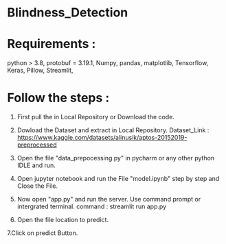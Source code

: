 # Blindness_Detection

# Requirements :
  python > 3.8,
  protobuf = 3.19.1, 
  Numpy,
  pandas,
  matplotlib,
  Tensorflow,
  Keras,
  Pillow,
  Streamlit,

# Follow the steps :

1. First pull the in Local Repository or Download the code.

2. Dowload the Dataset and extract in Local Repository. 
Dataset_Link : https://www.kaggle.com/datasets/alinusik/aptos-20152019-preprocessed

3. Open the file "data_prepocessing.py" in pycharm or any other python IDLE and run.

4. Open jupyter notebook and run the File "model.ipynb" step by step and Close the File.

5. Now open "app.py" and run the server. Use command prompt or intergrated terminal.
command : streamlit run app.py

6. Open the file location to predict.

7.Click on predict Button. 
